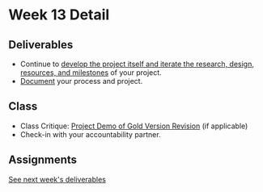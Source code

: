# Week 13 Detail

## Deliverables

* Continue to [develop the project itself and iterate the research, design, resources, and milestones](../project\_plan.md) of your project.
* [Document](../pre-work/website.md) your process and project.

## Class

* Class Critique: [Project Demo of Gold Version Revision](../critiques-demos-presentations-and-exhibition/project\_demo.md) (if applicable)
* Check-in with your accountability partner.

## Assignments

[See next week's deliverables](week14\_detail.md)
